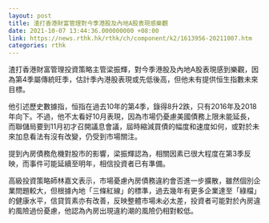 ```yaml
---
layout: post
title: 渣打香港財富管理對今季港股及內地A股表現感樂觀
date: 2021-10-07 13:44:36.000000000 +08:00
link: https://news.rthk.hk/rthk/ch/component/k2/1613956-20211007.htm
categories: rthk
---
```


渣打香港財富管理投資策略主管梁振輝，對今季港股及內地A股表現感到樂觀，因為第4季屬傳統旺季，估計季內港股表現或先低後高，但他未有提供恒生指數未來目標。

他引述歷史數據指，恒指在過去10年的第4季，錄得8升2跌，只有2016年及2018年向下。不過，他不太看好10月表現，因為市場仍憂慮美國債務上限未能延長，而聯儲局要到11月初才召開議息會議，屆時縮減買債的幅度和速度如何，或對於未來加息看法有沒有改變，仍受到市場關注。

提到內房債務危機對股市的影響，梁振輝認為，相關因素已很大程度在第3季反映，而事件可能延續至明年，相信投資者已有準備。

高級投資策略師林嘉文表示，市場憂慮內房債務違約會否進一步擴散，雖然個別企業問題較大，但根據內地「三條紅線」的標準，過去幾年有更多企業達至「綠檔」的健康水平，信貸質素亦有改善，反映整體市場未必太差，投資者可能對於內房違約風險過份憂慮，他認為內房出現違約潮的風險仍相對較低。
